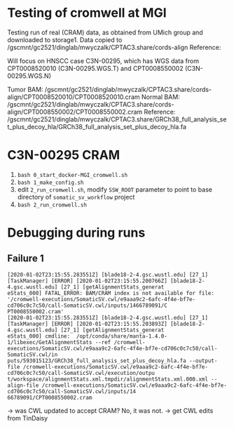 # Testing of cromwell at MGI

Testing run of real (CRAM) data, as obtained from UMich group and downloaded to storage1.
Data copied to /gscmnt/gc2521/dinglab/mwyczalk/CPTAC3.share/cords-align
Reference: 

Will focus on HNSCC case C3N-00295, which has WGS data from CPT0008520010 (C3N-00295.WGS.T) and CPT0008550002 (C3N-00295.WGS.N)

Tumor BAM: /gscmnt/gc2521/dinglab/mwyczalk/CPTAC3.share/cords-align/CPT0008520010/CPT0008520010.cram
Normal BAM: /gscmnt/gc2521/dinglab/mwyczalk/CPTAC3.share/cords-align/CPT0008550002/CPT0008550002.cram
Reference: /gscmnt/gc2521/dinglab/mwyczalk/CPTAC3.share/GRCh38_full_analysis_set_plus_decoy_hla/GRCh38_full_analysis_set_plus_decoy_hla.fa

# C3N-00295 CRAM
1. `bash 0_start_docker-MGI_cromwell.sh`
2. `bash 1_make_config.sh`
3. edit `2_run_cromwell.sh`, modify `SSW_ROOT` parameter to point to base directory of `somatic_sv_workflow` project
4. `bash 2_run_cromwell.sh`

# Debugging during runs

## Failure 1
```
[2020-01-02T23:15:55.283551Z] [blade18-2-4.gsc.wustl.edu] [27_1] [TaskManager] [ERROR] [2020-01-02T23:15:55.200766Z] [blade18-2-4.gsc.wustl.edu] [27_1] [getAlignmentStats_generat
eStats_000] FATAL_ERROR: BAM/CRAM index is not available for file: '/cromwell-executions/SomaticSV.cwl/e9aaa9c2-6afc-4f4e-bf7e-cd706c0c7c50/call-SomaticSV.cwl/inputs/1466789091/C
PT0008550002.cram'
[2020-01-02T23:15:55.283551Z] [blade18-2-4.gsc.wustl.edu] [27_1] [TaskManager] [ERROR] [2020-01-02T23:15:55.203893Z] [blade18-2-4.gsc.wustl.edu] [27_1] [getAlignmentStats_generat
eStats_000] cmdline:  /opt/conda/share/manta-1.4.0-1/libexec/GetAlignmentStats --ref /cromwell-executions/SomaticSV.cwl/e9aaa9c2-6afc-4f4e-bf7e-cd706c0c7c50/call-SomaticSV.cwl/in
puts/593015123/GRCh38_full_analysis_set_plus_decoy_hla.fa --output-file /cromwell-executions/SomaticSV.cwl/e9aaa9c2-6afc-4f4e-bf7e-cd706c0c7c50/call-SomaticSV.cwl/execution/outpu
t/workspace/alignmentStats.xml.tmpdir/alignmentStats.xml.000.xml --align-file /cromwell-executions/SomaticSV.cwl/e9aaa9c2-6afc-4f4e-bf7e-cd706c0c7c50/call-SomaticSV.cwl/inputs/14
66789091/CPT0008550002.cram
```
 -> was CWL updated to accept CRAM?  No, it was not.
 -> get CWL edits from TinDaisy 
